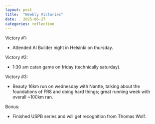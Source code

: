 ```yaml
---
layout: post
title:  "Weekly Victories"
date:   2025-06-27
categories: reflection
---
```


Victory #1:
- Attended AI Builder night in Helsinki on thursday.

Victory #2:
- 1:30 am catan game on friday (technically saturday).
   
Victory #3:   
- Beauty 16km run on wednesday with Nantte, talking about the foundations of FR8 and doing hard things; great running week with overall ~100km ran.

Bonus:
- Finished USPB series and will get recognition from Thomas Wolf.